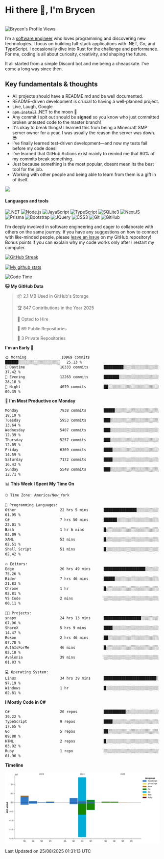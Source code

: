 # Hi there 👋, I'm Brycen

<br>
<img src="https://komarev.com/ghpvc/?username=BrycensRanch" alt="Brycen's Profile Views" />

I’m a [software engineer](https://en.wikipedia.org/wiki/Software_engineering) who loves programming and discovering new technologies. I focus on building full-stack applications with .NET, Go, and TypeScript. I occasionally dive into Rust for the challenge and performance. For me, coding is all about curiosity, creativity, and shaping the future.

It all started from a simple Discord bot and me being a cheapskate. I've come a long way since then.

## Key fundamentals & thoughts

- All projects should have a README.md and be well documented.
- README-driven development is crucial to having a well-planned project.
- Live, Laugh, Google
- ~~`npm install`~~ .NET to the moon 🚀
- Any commit I spit out should be **signed** so you know who just committed broken untested code to the master branch!
- It's okay to break things! I learned this from being a Minecraft SMP server owner for a year, I was usually the reason the server was down. 😎
- I've finally learned test-driven development—and now my tests fail before my code does!
- I've learned that GitHub Actions exist mainly to remind me that 80% of my commits break something.
- Just because something is the most popular, doesnt mean its the best tool for the job.
- Working with other people and being able to learn from them is a gift in of itself.

<img src="https://res.cloudinary.com/practicaldev/image/fetch/s--OoBLh7-Q--/c_limit%2Cf_auto%2Cfl_progressive%2Cq_auto%2Cw_880/https://cdn-images-1.medium.com/max/1614/1%2A8BlqJ8lNVZzuRjAg1mZ50w.png" height="400"/>

<h4>Languages and tools</h4>
<p>
  <img src="https://img.shields.io/badge/.NET-%23512BD4.svg?&style=for-the-badge&logo=dotnet&logoColor=white" alt=".NET" />
  <img src="https://img.shields.io/badge/node.js%20-%2343853D.svg?&style=for-the-badge&logo=node.js&logoColor=white" alt="Node.js" />
  <img src="https://img.shields.io/badge/javascript%20-%23323330.svg?&style=for-the-badge&logo=javascript&logoColor=%23F7DF1E" alt="JavaScript" />
  <img src="https://img.shields.io/badge/typescript%20-%23323330.svg?&style=for-the-badge&logo=typescript&logoColor=#3467eb" alt="TypeScript" />
  <img src="https://img.shields.io/badge/sqlite3%20-%23323330.svg?&style=for-the-badge&logo=sqlite&logoColor=#3467eb" alt="SQLite3" />
  <img src="https://img.shields.io/badge/Next.JS%20-%23323330.svg?&style=for-the-badge&logo=next.js&logoColor=#3467eb" alt="NextJS" />
  <img src="https://img.shields.io/badge/Prisma%20-%23323330.svg?&style=for-the-badge&logo=prisma&logoColor=#3467eb" alt="Prisma" />
  <img src="https://img.shields.io/badge/bootstrap%20-%23323330.svg?&style=for-the-badge&logo=bootstrap" alt="Bootstrap" />
  <img src="https://img.shields.io/badge/jquery%20-%23323330.svg?&style=for-the-badge&logo=jquery" alt="JQuery" />
  <img src="https://img.shields.io/badge/css3%20-%23323330.svg?&style=for-the-badge&logo=css3" alt="CSS3" />
  <img src="https://img.shields.io/badge/git%20-%23323330.svg?&style=for-the-badge&logo=git" alt="Git" />
  <img src="https://img.shields.io/badge/github%20-%23323330.svg?&style=for-the-badge&logo=github" alt="GitHub" />
</p>

I’m deeply involved in software engineering and eager to collaborate with others on the same journey. If you have any suggestions on how to connect with like-minded people, please [leave an issue](https://github.com/BrycensRanch/BrycensRanch/issues/new) on my GitHub repository! Bonus points if you can explain why my code works only after I restart my computer. 

<p><a href="https://git.io/streak-stats"><img src=https://github-readme-streak-stats-eight.vercel.app?user=BrycensRanch&amp;theme=dark&amp;hide_border=true&fire=EB5454&amp;ring=0CEB19" alt="GitHub Streak"></a></p>

<a href="https://github.com/anuraghazra/github-readme-stats">
  <img align="center" src="https://github-readme-stats.anuraghazra1.vercel.app/api?username=BrycensRanch&show_icons=true&line_height=27&include_all_commits=true" alt="My github stats" />
</a>

<!--START_SECTION:waka-->
![Code Time](http://img.shields.io/badge/Code%20Time-2%2C584%20hrs%2022%20mins-blue)

**🐱 My GitHub Data** 

> 📦 2.1 MB Used in GitHub's Storage 
 > 
> 🏆 847 Contributions in the Year 2025
 > 
> 💼 Opted to Hire
 > 
> 📜 69 Public Repositories 
 > 
> 🔑 3 Private Repositories 
 > 
**I'm an Early 🐤** 

```text
🌞 Morning                10969 commits       ██████░░░░░░░░░░░░░░░░░░░   25.13 % 
🌆 Daytime                16333 commits       █████████░░░░░░░░░░░░░░░░   37.42 % 
🌃 Evening                12263 commits       ███████░░░░░░░░░░░░░░░░░░   28.10 % 
🌙 Night                  4079 commits        ██░░░░░░░░░░░░░░░░░░░░░░░   09.35 % 
```
📅 **I'm Most Productive on Monday** 

```text
Monday                   7938 commits        █████░░░░░░░░░░░░░░░░░░░░   18.19 % 
Tuesday                  5953 commits        ███░░░░░░░░░░░░░░░░░░░░░░   13.64 % 
Wednesday                5407 commits        ███░░░░░░░░░░░░░░░░░░░░░░   12.39 % 
Thursday                 5257 commits        ███░░░░░░░░░░░░░░░░░░░░░░   12.05 % 
Friday                   6369 commits        ████░░░░░░░░░░░░░░░░░░░░░   14.59 % 
Saturday                 7172 commits        ████░░░░░░░░░░░░░░░░░░░░░   16.43 % 
Sunday                   5548 commits        ███░░░░░░░░░░░░░░░░░░░░░░   12.71 % 
```


📊 **This Week I Spent My Time On** 

```text
🕑︎ Time Zone: America/New_York

💬 Programming Languages: 
Other                    22 hrs 5 mins       ███████████████░░░░░░░░░░   61.95 % 
C#                       7 hrs 50 mins       ██████░░░░░░░░░░░░░░░░░░░   22.01 % 
Bash                     1 hr 6 mins         █░░░░░░░░░░░░░░░░░░░░░░░░   03.09 % 
XAML                     53 mins             █░░░░░░░░░░░░░░░░░░░░░░░░   02.51 % 
Shell Script             51 mins             █░░░░░░░░░░░░░░░░░░░░░░░░   02.42 % 

🔥 Editors: 
Edge                     26 hrs 49 mins      ███████████████████░░░░░░   75.26 % 
Rider                    7 hrs 46 mins       █████░░░░░░░░░░░░░░░░░░░░   21.83 % 
Chrome                   1 hr                █░░░░░░░░░░░░░░░░░░░░░░░░   02.81 % 
VS Code                  2 mins              ░░░░░░░░░░░░░░░░░░░░░░░░░   00.11 % 

🐱‍💻 Projects: 
snapx                    24 hrs 13 mins      █████████████████░░░░░░░░   67.96 % 
ShareX                   5 hrs 9 mins        ████░░░░░░░░░░░░░░░░░░░░░   14.47 % 
Rokon                    2 hrs 46 mins       ██░░░░░░░░░░░░░░░░░░░░░░░   07.78 % 
AuthIsForMe              46 mins             █░░░░░░░░░░░░░░░░░░░░░░░░   02.18 % 
Avalonia                 39 mins             ░░░░░░░░░░░░░░░░░░░░░░░░░   01.83 % 

💻 Operating System: 
Linux                    34 hrs 39 mins      ████████████████████████░   97.19 % 
Windows                  1 hr                █░░░░░░░░░░░░░░░░░░░░░░░░   02.81 % 
```

**I Mostly Code in C#** 

```text
C#                       20 repos            ██████████░░░░░░░░░░░░░░░   39.22 % 
TypeScript               9 repos             ████░░░░░░░░░░░░░░░░░░░░░   17.65 % 
Go                       5 repos             ██░░░░░░░░░░░░░░░░░░░░░░░   09.80 % 
HTML                     2 repos             █░░░░░░░░░░░░░░░░░░░░░░░░   03.92 % 
Ruby                     1 repo              ░░░░░░░░░░░░░░░░░░░░░░░░░   01.96 % 
```



**Timeline**

![Lines of Code chart](https://raw.githubusercontent.com/BrycensRanch/BrycensRanch/main/assets/bar_graph.png)


 Last Updated on 25/08/2025 01:31:13 UTC
<!--END_SECTION:waka-->

<!--
**BrycensRanch/BrycensRanch** is a ✨ _special_ ✨ repository because its `README.md` (this file) appears on your GitHub profile.

Here are some ideas to get you started:

- 🔭 I’m currently working on ...
- 🌱 I’m currently learning ...
- 👯 I’m looking to collaborate on ...
- 🤔 I’m looking for help with ...
- 💬 Ask me about ...
- 📫 How to reach me: ...
- 😄 Pronouns: ...
- ⚡ Fun fact: ...
-->
